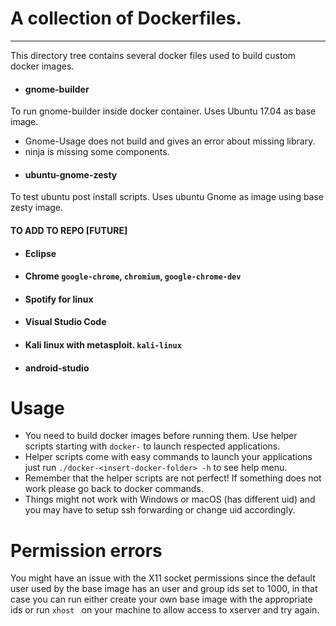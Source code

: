 # A collection of Dockerfiles.
---
This directory tree contains several docker files used to build custom docker images.
* ####  gnome-builder
 To run gnome-builder inside docker container. Uses Ubuntu  17.04 as base image.
 - Gnome-Usage does not build and gives an error about missing library.
 - ninja is missing some components.
* #### ubuntu-gnome-zesty
To test ubuntu post install scripts. Uses ubuntu Gnome as image using base zesty image.

#### TO ADD TO REPO [FUTURE]
* #### Eclipse
* #### Chrome `google-chrome`, `chromium`, `google-chrome-dev`
* #### Spotify for linux
* #### Visual Studio Code
* #### Kali linux with metasploit. `kali-linux`
* #### android-studio


# Usage
* You need to build docker images before running them. Use helper scripts starting with `docker-` to launch respected applications.
* Helper scripts come with easy commands to launch your applications just run `./docker-<insert-docker-folder> -h` to see help menu.
* Remember that the helper scripts are not perfect! If something does not work please go back to docker commands.
* Things might not work with Windows or macOS (has different uid) and you may have to setup ssh forwarding or change uid accordingly.

# Permission errors
You might have an issue with the X11 socket permissions since the default user used by the base image has an user and group ids set to 1000, in that case you can run either create your own base image with the appropriate ids or run `xhost ` on your machine to allow access to xserver and try again.
